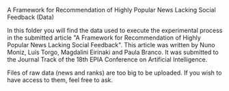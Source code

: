 A Framework for Recommendation of Highly Popular News Lacking Social Feedback (Data)

In this folder you will find the data used to execute the experimental process in the submitted article "A Framework for Recommendation of Highly Popular News Lacking Social Feedback". This article was written by Nuno Moniz, Luís Torgo, Magdalini Eirinaki and Paula Branco. It was submitted to the Journal Track of the 18th EPIA Conference on Artificial Intelligence.

Files of raw data (news and ranks) are too big to be uploaded. If you wish to have access to them, feel free to ask.
